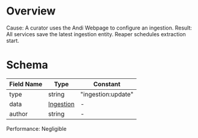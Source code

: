 # Overview

Cause: A curator uses the Andi Webpage to configure an ingestion.
Result: All services save the latest ingestion entity. Reaper schedules extraction start.

# Schema

| Field Name | Type | Constant |
| - | - | - |
| type | string | "ingestion:update" |
| data | [Ingestion](https://github.com/UrbanOS-Public/smartcitiesdata/wiki/Ingestion) | - |
| author | string | - |

Performance: Negligible
